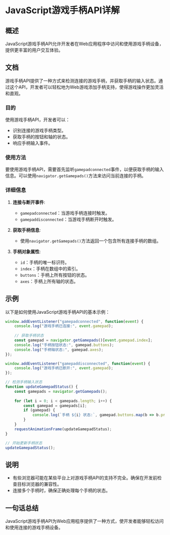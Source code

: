 <!--
Meta Description: # JavaScript游戏手柄API详解 ## 概述 JavaScript游戏手柄API允许开发者在Web应用程序中访问和使用游戏手柄设备，提供更丰富的用户交互体验。 ## 文档 游戏手柄API提供了一种方式来检测连接的游戏手柄，并获取手柄的输入状态。通过这个API，开发者可以轻松地为Web游戏添...
Meta Keywords: gamepad, event, console, log, navigator
-->

# JavaScript游戏手柄API详解

## 概述
JavaScript游戏手柄API允许开发者在Web应用程序中访问和使用游戏手柄设备，提供更丰富的用户交互体验。

## 文档
游戏手柄API提供了一种方式来检测连接的游戏手柄，并获取手柄的输入状态。通过这个API，开发者可以轻松地为Web游戏添加手柄支持，使得游戏操作更加灵活和直观。

### 目的
使用游戏手柄API，开发者可以：
- 识别连接的游戏手柄类型。
- 获取手柄的按钮和轴的状态。
- 响应手柄输入事件。

### 使用方法
要使用游戏手柄API，需要首先监听`gamepadconnected`事件，以便获取手柄的输入信息。可以使用`navigator.getGamepads()`方法来访问当前连接的手柄。

### 详细信息
1. **连接与断开事件**:
   - `gamepadconnected`：当游戏手柄连接时触发。
   - `gamepaddisconnected`：当游戏手柄断开时触发。

2. **获取手柄信息**:
   - 使用`navigator.getGamepads()`方法返回一个包含所有连接手柄的数组。

3. **手柄对象属性**:
   - `id`：手柄的唯一标识符。
   - `index`：手柄在数组中的索引。
   - `buttons`：手柄上所有按钮的状态。
   - `axes`：手柄上所有轴的状态。

## 示例
以下是如何使用JavaScript游戏手柄API的基本示例：

```javascript
window.addEventListener("gamepadconnected", function(event) {
    console.log("游戏手柄已连接:", event.gamepad);
    
    // 获取手柄状态
    const gamepad = navigator.getGamepads()[event.gamepad.index];
    console.log("手柄按钮状态:", gamepad.buttons);
    console.log("手柄轴状态:", gamepad.axes);
});

window.addEventListener("gamepaddisconnected", function(event) {
    console.log("游戏手柄已断开:", event.gamepad);
});

// 检测手柄输入状态
function updateGamepadStatus() {
    const gamepads = navigator.getGamepads();
    
    for (let i = 0; i < gamepads.length; i++) {
        const gamepad = gamepads[i];
        if (gamepad) {
            console.log(`手柄 ${i} 状态:`, gamepad.buttons.map(b => b.pressed));
        }
    }
    requestAnimationFrame(updateGamepadStatus);
}

// 开始更新手柄状态
updateGamepadStatus();
```

## 说明
- 有些浏览器可能在某些平台上对游戏手柄API的支持不完全。确保在开发前检查目标浏览器的兼容性。
- 连接多个手柄时，确保正确处理每个手柄的状态。

## 一句话总结
JavaScript游戏手柄API为Web应用程序提供了一种方式，使开发者能够轻松访问和使用连接的游戏手柄设备。
